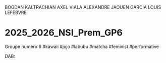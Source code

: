 BOGDAN KALTRACHIAN
AXEL VIALA
ALEXANDRE JAOUEN GARCIA
LOUIS LEFEBVRE

# 2025_2026_NSI_Prem_GP6

Groupe numéro 6 #kawaii #jojo #labubu #matcha #feminist #performative 



DAB:


